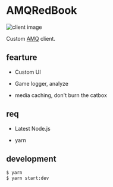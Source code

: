 # AMQRedBook

![client image](https://user-images.githubusercontent.com/37972714/105669040-d3fc0300-5f21-11eb-97e0-9d2d619542d6.png)

Custom [AMQ](https://animemusicquiz.com/) client.

## fearture

* Custom UI

* Game logger, analyze

* media caching, don't burn the catbox

## req

* Latest Node.js

* yarn

## development

```sh
$ yarn
$ yarn start:dev
```
